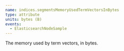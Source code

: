 ```yaml
---
name: indices.segmentsMemoryUsedTermVectorsInBytes
type: attribute
units: bytes (B)
events:
  - ElasticsearchNodeSample
---
```


The memory used by term vectors, in bytes.